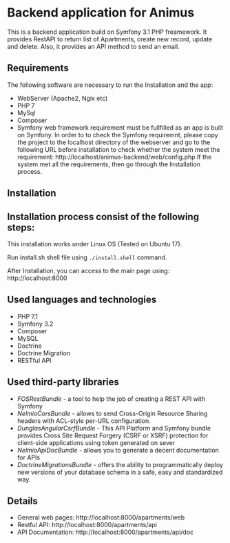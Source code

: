 Backend application for Animus
==============================
This is a backend application build on Symfony 3.1 PHP freamework. It provides RestAPI to return list of Apartments, create new record, update and delete. Also, it provides an API method to send an email. 

## Requirements
The following software are necessary to run the Installation and the app:
- WebServer (Apache2, Ngix etc)
- PHP 7
- MySql
- Composer
- Symfony web framework requirement must be fullfilled as an app is built on Symfony. In order to to check the Symfony requiremnt, please copy the project to the localhost directory of the webserver and go to the following URL before installation to check whether the system meet the requirement: 
http://localhost/animus-backend/web/config.php
If the system met all the requirements, then go through the Installation process.

## Installation
Installation process consist of the following steps:
- 
This installation works under Linux OS (Tested on Ubuntu 17). 

Run install.sh shell file using `./install.shell` command. 

After Installation, you can access to the main page using: http://localhost:8000


## Used languages and technologies
- PHP 7.1
- Symfony 3.2
- Composer
- MySQL
- Doctrine
- Doctrine Migration
- RESTful API

## Used third-party libraries
- *FOSRestBundle* - a tool to help the job of creating a REST API with Symfony
- *NelmioCorsBundle* - allows to send Cross-Origin Resource Sharing headers with ACL-style per-URL configuration.
- *DunglasAngularCsrfBundle* - This API Platform and Symfony bundle provides Cross Site Request Forgery (CSRF or XSRF) protection for client-side applications using token generated on sever
- *NelmioApiDocBundle* - allows you to generate a decent documentation for APIs
- *DoctrineMigrationsBundle* -  offers the ability to programmatically deploy new versions of your database schema in a safe, easy and standardized way.


## Details

- General web pages: http://localhost:8000/apartments/web
- Restful API: http://localhost:8000/apartments/api
- API Documentation: http://localhost:8000/apartments/api/doc

